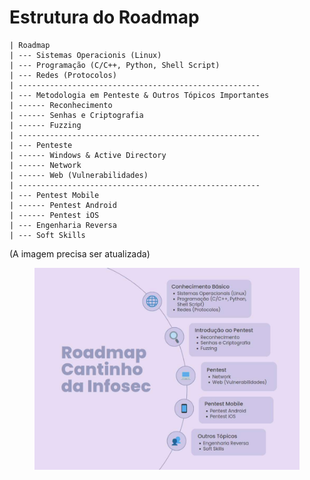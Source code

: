 # Estrutura do Roadmap

```gml
| Roadmap
| --- Sistemas Operacionis (Linux)
| --- Programação (C/C++, Python, Shell Script)
| --- Redes (Protocolos)
| ------------------------------------------------------
| --- Metodologia em Penteste & Outros Tópicos Importantes
| ------ Reconhecimento
| ------ Senhas e Criptografia
| ------ Fuzzing
| ------------------------------------------------------
| --- Penteste
| ------ Windows & Active Directory
| ------ Network
| ------ Web (Vulnerabilidades)
| ------------------------------------------------------
| --- Pentest Mobile
| ------ Pentest Android
| ------ Pentest iOS
| --- Engenharia Reversa
| --- Soft Skills
```

(A imagem precisa ser atualizada)

<figure><img src="../.gitbook/assets/image (1) (1) (1).png" alt=""><figcaption></figcaption></figure>
